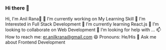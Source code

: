 ### Hi there 👋


Hi, I'm Anil Rana👋
🔭 I’m currently working on My Learning Skill
👀 I'm Interested in Full Stack Development
🌱 I’m currently learning React.js
👯 I’m looking to collaborate on Web Development
🤔 I’m looking for help with ...
📫 How to reach me: er.anilkrana@gmail.com
😄 Pronouns: He/His
💬 Ask me about Frontend Development
